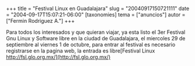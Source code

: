 +++
title = "Festival Linux en Guadalajara"
slug = "20040917150721111"
date = "2004-09-17T15:07:21-06:00"
[taxonomies]
tema = ["anuncios"]
autor = ["Fermin Rodriguez A."]
+++

Para todos los interesados y que quieran viajar, ya esta listo el 3er
Festival Gnu Linux y Software libre en la ciudad de Guadalajara, el
miercoles 29 de septiembre al viernes 1 de octubre, para entrar al
festival es necesario registrarse en la pagina web, la entrada es
libre[Festival Linux http://fsl.glo.org.mx/](http://fsl.glo.org.mx/)


